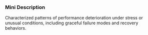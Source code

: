 ### Mini Description

Characterized patterns of performance deterioration under stress or unusual conditions, including graceful failure modes and recovery behaviors.
